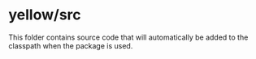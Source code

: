 # yellow/src

This folder contains source code that will automatically be added to the classpath when
the package is used.
